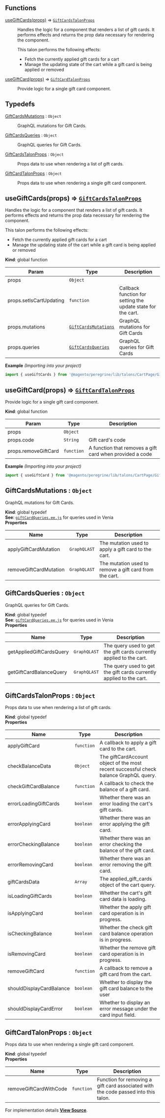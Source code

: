 ## Functions

<dl>
<dt><a href="#useGiftCards">useGiftCards(props)</a> ⇒ <code><a href="#GiftCardsTalonProps">GiftCardsTalonProps</a></code></dt>
<dd><p>Handles the logic for a component that renders a list of gift cards.
It performs effects and returns the prop data necessary for rendering
the component.</p>
<p>This talon performs the following effects:</p>
<ul>
<li>Fetch the currently applied gift cards for a cart</li>
<li>Manage the updating state of the cart while a gift card is being applied or removed</li>
</ul>
</dd>
<dt><a href="#useGiftCard">useGiftCard(props)</a> ⇒ <code><a href="#GiftCardTalonProps">GiftCardTalonProps</a></code></dt>
<dd><p>Provide logic for a single gift card component.</p>
</dd>
</dl>

## Typedefs

<dl>
<dt><a href="#GiftCardsMutations">GiftCardsMutations</a> : <code>Object</code></dt>
<dd><p>GraphQL mutations for Gift Cards.</p>
</dd>
<dt><a href="#GiftCardsQueries">GiftCardsQueries</a> : <code>Object</code></dt>
<dd><p>GraphQL queries for Gift Cards.</p>
</dd>
<dt><a href="#GiftCardsTalonProps">GiftCardsTalonProps</a> : <code>Object</code></dt>
<dd><p>Props data to use when rendering a list of gift cards.</p>
</dd>
<dt><a href="#GiftCardTalonProps">GiftCardTalonProps</a> : <code>Object</code></dt>
<dd><p>Props data to use when rendering a single gift card component.</p>
</dd>
</dl>

<a name="useGiftCards"></a>

## useGiftCards(props) ⇒ [<code>GiftCardsTalonProps</code>](#GiftCardsTalonProps)
Handles the logic for a component that renders a list of gift cards.
It performs effects and returns the prop data necessary for rendering
the component.

This talon performs the following effects:

- Fetch the currently applied gift cards for a cart
- Manage the updating state of the cart while a gift card is being applied or removed

**Kind**: global function  

| Param | Type | Description |
| --- | --- | --- |
| props | <code>Object</code> |  |
| props.setIsCartUpdating | <code>function</code> | Callback function for setting the update state for the cart. |
| props.mutations | [<code>GiftCardsMutations</code>](#GiftCardsMutations) | GraphQL mutations for Gift Cards |
| props.queries | [<code>GiftCardsQueries</code>](#GiftCardsQueries) | GraphQL queries for Gift Cards |

**Example** *(Importing into your project)*  
```js
import { useGiftCards } from '@magento/peregrine/lib/talons/CartPage/GiftCards'
```
<a name="useGiftCard"></a>

## useGiftCard(props) ⇒ [<code>GiftCardTalonProps</code>](#GiftCardTalonProps)
Provide logic for a single gift card component.

**Kind**: global function  

| Param | Type | Description |
| --- | --- | --- |
| props | <code>Object</code> |  |
| props.code | <code>String</code> | Gift card's code |
| props.removeGiftCard | <code>function</code> | A function that removes a gift card when provided a code |

**Example** *(Importing into your project)*  
```js
import { useGiftCard } from '@magento/peregrine/lib/talons/CartPage/GiftCards/useGiftCard';
```
<a name="GiftCardsMutations"></a>

## GiftCardsMutations : <code>Object</code>
GraphQL mutations for Gift Cards.

**Kind**: global typedef  
**See**: [`giftCardQueries.ee.js`](https://github.com/magento/pwa-studio/blob/develop/packages/venia-ui/lib/components/CartPage/GiftCards/giftCardQueries.js)
for queries used in Venia  
**Properties**

| Name | Type | Description |
| --- | --- | --- |
| applyGiftCardMutation | <code>GraphQLAST</code> | The mutation used to apply a gift card to the cart. |
| removeGiftCardMutation | <code>GraphQLAST</code> | The mutation used to remove a gift card from the cart. |

<a name="GiftCardsQueries"></a>

## GiftCardsQueries : <code>Object</code>
GraphQL queries for Gift Cards.

**Kind**: global typedef  
**See**: [`giftCardQueries.ee.js`](https://github.com/magento/pwa-studio/blob/develop/packages/venia-ui/lib/components/CartPage/GiftCards/giftCardQueries.js)
for queries used in Venia  
**Properties**

| Name | Type | Description |
| --- | --- | --- |
| getAppliedGiftCardsQuery | <code>GraphQLAST</code> | The query used to get the gift cards currently applied to the cart. |
| getGiftCardBalanceQuery | <code>GraphQLAST</code> | The query used to get the gift cards currently applied to the cart. |

<a name="GiftCardsTalonProps"></a>

## GiftCardsTalonProps : <code>Object</code>
Props data to use when rendering a list of gift cards.

**Kind**: global typedef  
**Properties**

| Name | Type | Description |
| --- | --- | --- |
| applyGiftCard | <code>function</code> | A callback to apply a gift card to the cart. |
| checkBalanceData | <code>Object</code> | The giftCardAccount object of the most recent successful check balance GraphQL query. |
| checkGiftCardBalance | <code>function</code> | A callback to check the balance of a gift card. |
| errorLoadingGiftCards | <code>boolean</code> | Whether there was an error loading the cart's gift cards. |
| errorApplyingCard | <code>boolean</code> | Whether there was an error applying the gift card. |
| errorCheckingBalance | <code>boolean</code> | Whether there was an error checking the balance of the gift card. |
| errorRemovingCard | <code>boolean</code> | Whether there was an error removing the gift card. |
| giftCardsData | <code>Array</code> | The applied_gift_cards object of the cart query. |
| isLoadingGiftCards | <code>boolean</code> | Whether the cart's gift card data is loading. |
| isApplyingCard | <code>boolean</code> | Whether the apply gift card operation is in progress. |
| isCheckingBalance | <code>boolean</code> | Whether the check gift card balance operation is in progress. |
| isRemovingCard | <code>boolean</code> | Whether the remove gift card operation is in progress. |
| removeGiftCard | <code>function</code> | A callback to remove a gift card from the cart. |
| shouldDisplayCardBalance | <code>boolean</code> | Whether to display the gift card balance to the user |
| shouldDisplayCardError | <code>boolean</code> | Whether to display an error message under the card input field. |

<a name="GiftCardTalonProps"></a>

## GiftCardTalonProps : <code>Object</code>
Props data to use when rendering a single gift card component.

**Kind**: global typedef  
**Properties**

| Name | Type | Description |
| --- | --- | --- |
| removeGiftCardWithCode | <code>function</code> | Function for removing a gift card associated with the code passed into this talon. |



For implementation details [**View Source**](https://github.com/magento/pwa-studio/blob/develop/packages/peregrine/lib/talons/CartPage/GiftCards/useGiftCards.js).